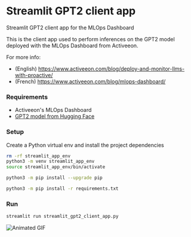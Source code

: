 # Streamlit GPT2 client app
Streamlit GPT2 client app for the MLOps Dashboard

This is the client app used to perform inferences on the GPT2 model deployed with the MLOps Dashboard from Activeeon.

For more info:
- (English) https://www.activeeon.com/blog/deploy-and-monitor-llms-with-proactive/
- (French) https://www.activeeon.com/blog/mlops-dashboard/

### Requirements
- Activeeon's MLOps Dashboard
- [GPT2 model from Hugging Face](https://huggingface.co/gpt2)


### Setup
Create a Python virtual env and install the project dependencies
```bash
rm -rf streamlit_app_env
python3 -m venv streamlit_app_env
source streamlit_app_env/bin/activate

python3 -m pip install --upgrade pip

python3 -m pip install -r requirements.txt
```

### Run
```bash
streamlit run streamlit_gpt2_client_app.py
```

![Animated GIF](https://github.com/ow2-proactive/mlops_streamlit_gpt2_app/blob/34afcdb1d7c0647e7da29c104d8bb7d53d813e86/images/streamlit_client.gif)
